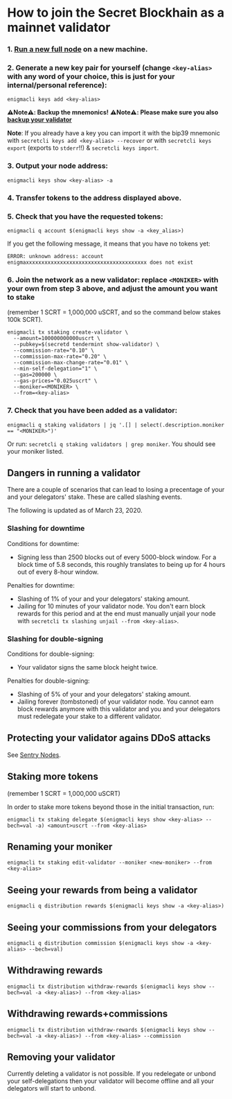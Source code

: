 # How to join the Secret Blockhain as a mainnet validator

### 1. [Run a new full node](/docs/validators-and-full-nodes/run-full-node-mainnet.md) on a new machine.

### 2. Generate a new key pair for yourself (change `<key-alias>` with any word of your choice, this is just for your internal/personal reference):

```shell
enigmacli keys add <key-alias>
```

**:warning:Note:warning:: Backup the mnemonics!**
**:warning:Note:warning:: Please make sure you also [backup your validator](/docs/validators-and-full-nodes/backup-a-validator.md)**

**Note**: If you already have a key you can import it with the bip39 mnemonic with `secretcli keys add <key-alias> --recover` or with `secretcli keys export` (exports to `stderr`!!) & `secretcli keys import`.

### 3. Output your node address:

```shell
enigmacli keys show <key-alias> -a
```

### 4. Transfer tokens to the address displayed above.

### 5. Check that you have the requested tokens:

```shell
enigmacli q account $(enigmacli keys show -a <key_alias>)
```

If you get the following message, it means that you have no tokens yet:

```shell
ERROR: unknown address: account enigmaxxxxxxxxxxxxxxxxxxxxxxxxxxxxxxxxxxxxxxx does not exist
```

### 6. Join the network as a new validator: replace `<MONIKER>` with your own from step 3 above, and adjust the amount you want to stake

(remember 1 SCRT = 1,000,000 uSCRT, and so the command below stakes 100k SCRT).

```shell
enigmacli tx staking create-validator \
  --amount=100000000000uscrt \
  --pubkey=$(secretd tendermint show-validator) \
  --commission-rate="0.10" \
  --commission-max-rate="0.20" \
  --commission-max-change-rate="0.01" \
  --min-self-delegation="1" \
  --gas=200000 \
  --gas-prices="0.025uscrt" \
  --moniker=<MONIKER> \
  --from=<key-alias>
```

### 7. Check that you have been added as a validator:

```shell
enigmacli q staking validators | jq '.[] | select(.description.moniker == "<MONIKER>")'
```

Or run: `secretcli q staking validators | grep moniker`. You should see your moniker listed.

## Dangers in running a validator

There are a couple of scenarios that can lead to losing a precentage of your and your delegators' stake. These are called slashing events.

The following is updated as of March 23, 2020.

### Slashing for downtime

Conditions for downtime:

- Signing less than 2500 blocks out of every 5000-block window. For a block time of 5.8 seconds, this roughly translates to being up for 4 hours out of every 8-hour window.

Penalties for downtime:

- Slashing of 1% of your and your delegators' staking amount.
- Jailing for 10 minutes of your validator node. You don't earn block rewards for this period and at the end must manually unjail your node with `secretcli tx slashing unjail --from <key-alias>`.

### Slashing for double-signing

Conditions for double-signing:

- Your validator signs the same block height twice.

Penalties for double-signing:

- Slashing of 5% of your and your delegators' staking amount.
- Jailing forever (tombstoned) of your validator node. You cannot earn block rewards anymore with this validator and you and your delegators must redelegate your stake to a different validator.

## Protecting your validator agains DDoS attacks

See [Sentry Nodes](/docs/validators-and-full-nodes/sentry-nodes.md).

## Staking more tokens

(remember 1 SCRT = 1,000,000 uSCRT)

In order to stake more tokens beyond those in the initial transaction, run:

```shell
enigmacli tx staking delegate $(enigmacli keys show <key-alias> --bech=val -a) <amount>uscrt --from <key-alias>
```

## Renaming your moniker

```shell
enigmacli tx staking edit-validator --moniker <new-moniker> --from <key-alias>
```

## Seeing your rewards from being a validator

```shell
enigmacli q distribution rewards $(enigmacli keys show -a <key-alias>)
```

## Seeing your commissions from your delegators

```shell
enigmacli q distribution commission $(enigmacli keys show -a <key-alias> --bech=val)
```

## Withdrawing rewards

```shell
enigmacli tx distribution withdraw-rewards $(enigmacli keys show --bech=val -a <key-alias>) --from <key-alias>
```

## Withdrawing rewards+commissions

```shell
enigmacli tx distribution withdraw-rewards $(enigmacli keys show --bech=val -a <key-alias>) --from <key-alias> --commission
```

## Removing your validator

Currently deleting a validator is not possible. If you redelegate or unbond your self-delegations then your validator will become offline and all your delegators will start to unbond.
